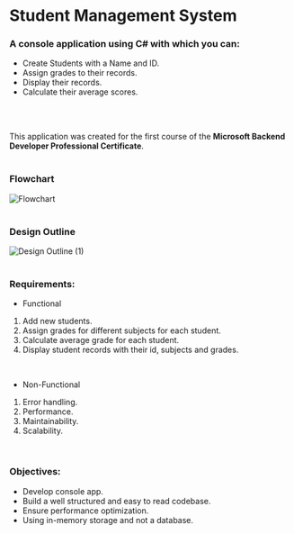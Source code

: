 # Student Management System
### A console application using C# with which you can:
  * Create Students with a Name and ID. <br>
  * Assign grades to their records. <br>
  * Display their records. <br>
  * Calculate their average scores. <br>

<br>
<br>

This application was created for the first course of the **Microsoft Backend Developer Professional Certificate**.
<br>
<br>
### Flowchart
![Flowchart](https://github.com/user-attachments/assets/95635f05-4869-4282-baac-854f1ba7e5ad)
<br>
<br>
### Design Outline
![Design Outline (1)](https://github.com/user-attachments/assets/9f5d23a2-e8d9-40a1-88fc-5d0791bbe3d6)
<br>
<br>

### Requirements:
* Functional
1. Add new students.
2. Assign grades for different subjects for each student.
3. Calculate average grade for each student.
4. Display student records with their id, subjects and grades.
<br>

* Non-Functional
1. Error handling.
2. Performance.
3. Maintainability.
4. Scalability.
<br>

### Objectives:
* Develop console app.
* Build a well structured and easy to read codebase.
* Ensure performance optimization.
* Using in-memory storage and not a database.










